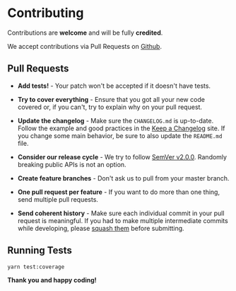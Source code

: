 # Contributing

Contributions are **welcome** and will be fully **credited**.

We accept contributions via Pull Requests on [Github](https://github.com/dynamite-jobs/namecase/pulls).

## Pull Requests

- **Add tests!** - Your patch won't be accepted if it doesn't have tests.

- **Try to cover everything** - Ensure that you got all your new code covered or, if you can't, try to explain why on your pull request.

- **Update the changelog** - Make sure the `CHANGELOG.md` is up-to-date. Follow the example and good practices in the [Keep a Changelog](https://keepachangelog.com/en/1.0.0/) site. If you change some main behavior, be sure to also update the `README.md` file.

- **Consider our release cycle** - We try to follow [SemVer v2.0.0](http://semver.org/). Randomly breaking public APIs is not an option.

- **Create feature branches** - Don't ask us to pull from your master branch.

- **One pull request per feature** - If you want to do more than one thing, send multiple pull requests.

- **Send coherent history** - Make sure each individual commit in your pull request is meaningful. If you had to make multiple intermediate commits while developing, please [squash them](http://www.git-scm.com/book/en/v2/Git-Tools-Rewriting-History#Changing-Multiple-Commit-Messages) before submitting.

## Running Tests

``` bash
yarn test:coverage
```

**Thank you and happy coding!**
